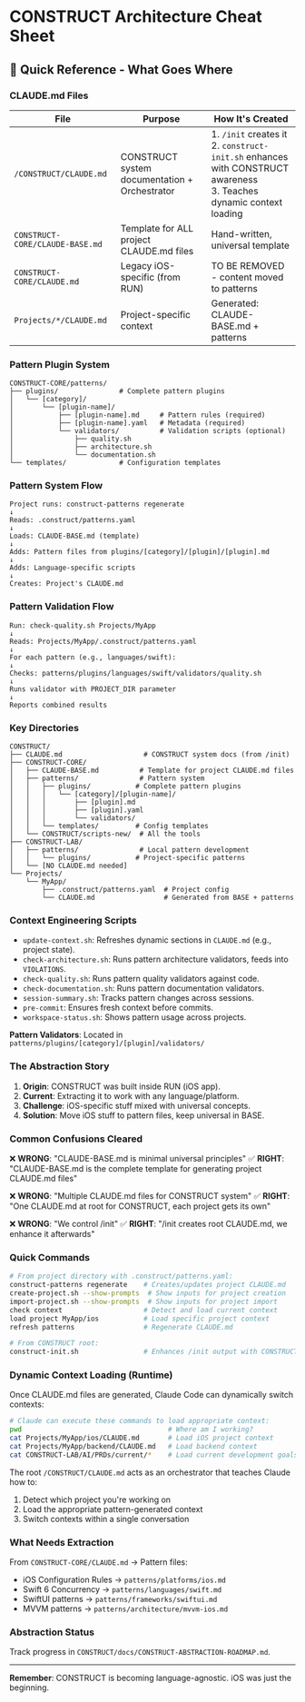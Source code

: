 # CONSTRUCT Architecture Cheat Sheet

## 🎯 Quick Reference - What Goes Where

### CLAUDE.md Files

| File | Purpose | How It's Created |
|------|---------|------------------|
| `/CONSTRUCT/CLAUDE.md` | CONSTRUCT system documentation + Orchestrator | 1. `/init` creates it<br>2. `construct-init.sh` enhances with CONSTRUCT awareness<br>3. Teaches dynamic context loading |
| `CONSTRUCT-CORE/CLAUDE-BASE.md` | Template for ALL project CLAUDE.md files | Hand-written, universal template |
| `CONSTRUCT-CORE/CLAUDE.md` | Legacy iOS-specific (from RUN) | TO BE REMOVED - content moved to patterns |
| `Projects/*/CLAUDE.md` | Project-specific context | Generated: CLAUDE-BASE.md + patterns |

### Pattern Plugin System

```
CONSTRUCT-CORE/patterns/
├── plugins/               # Complete pattern plugins
│   └── [category]/
│       └── [plugin-name]/
│           ├── [plugin-name].md     # Pattern rules (required)
│           ├── [plugin-name].yaml   # Metadata (required)
│           └── validators/          # Validation scripts (optional)
│               ├── quality.sh
│               ├── architecture.sh
│               └── documentation.sh
└── templates/             # Configuration templates
```

### Pattern System Flow

```
Project runs: construct-patterns regenerate
↓
Reads: .construct/patterns.yaml
↓
Loads: CLAUDE-BASE.md (template)
↓
Adds: Pattern files from plugins/[category]/[plugin]/[plugin].md
↓
Adds: Language-specific scripts
↓
Creates: Project's CLAUDE.md
```

### Pattern Validation Flow

```
Run: check-quality.sh Projects/MyApp
↓
Reads: Projects/MyApp/.construct/patterns.yaml
↓
For each pattern (e.g., languages/swift):
↓
Checks: patterns/plugins/languages/swift/validators/quality.sh
↓
Runs validator with PROJECT_DIR parameter
↓
Reports combined results
```

### Key Directories

```
CONSTRUCT/
├── CLAUDE.md                    # CONSTRUCT system docs (from /init)
├── CONSTRUCT-CORE/
│   ├── CLAUDE-BASE.md          # Template for project CLAUDE.md files
│   ├── patterns/               # Pattern system
│   │   ├── plugins/           # Complete pattern plugins
│   │   │   └── [category]/[plugin-name]/
│   │   │       ├── [plugin].md
│   │   │       ├── [plugin].yaml
│   │   │       └── validators/
│   │   └── templates/         # Config templates
│   └── CONSTRUCT/scripts-new/  # All the tools
├── CONSTRUCT-LAB/
│   ├── patterns/               # Local pattern development
│   │   └── plugins/           # Project-specific patterns
│   └── [NO CLAUDE.md needed]
└── Projects/
    └── MyApp/
        ├── .construct/patterns.yaml  # Project config
        └── CLAUDE.md                 # Generated from BASE + patterns
```

### Context Engineering Scripts
- `update-context.sh`: Refreshes dynamic sections in `CLAUDE.md` (e.g., project state).
- `check-architecture.sh`: Runs pattern architecture validators, feeds into `VIOLATIONS`.
- `check-quality.sh`: Runs pattern quality validators against code.
- `check-documentation.sh`: Runs pattern documentation validators.
- `session-summary.sh`: Tracks pattern changes across sessions.
- `pre-commit`: Ensures fresh context before commits.
- `workspace-status.sh`: Shows pattern usage across projects.

**Pattern Validators**: Located in `patterns/plugins/[category]/[plugin]/validators/`

### The Abstraction Story

1. **Origin**: CONSTRUCT was built inside RUN (iOS app).
2. **Current**: Extracting it to work with any language/platform.
3. **Challenge**: iOS-specific stuff mixed with universal concepts.
4. **Solution**: Move iOS stuff to pattern files, keep universal in BASE.

### Common Confusions Cleared

❌ **WRONG**: "CLAUDE-BASE.md is minimal universal principles"
✅ **RIGHT**: "CLAUDE-BASE.md is the complete template for generating project CLAUDE.md files"

❌ **WRONG**: "Multiple CLAUDE.md files for CONSTRUCT system"
✅ **RIGHT**: "One CLAUDE.md at root for CONSTRUCT, each project gets its own"

❌ **WRONG**: "We control /init"
✅ **RIGHT**: "/init creates root CLAUDE.md, we enhance it afterwards"

### Quick Commands

```bash
# From project directory with .construct/patterns.yaml:
construct-patterns regenerate    # Creates/updates project CLAUDE.md
create-project.sh --show-prompts  # Show inputs for project creation
import-project.sh --show-prompts  # Show inputs for project import
check context                    # Detect and load current context
load project MyApp/ios           # Load specific project context
refresh patterns                 # Regenerate CLAUDE.md

# From CONSTRUCT root:
construct-init.sh                # Enhances /init output with CONSTRUCT awareness
```

### Dynamic Context Loading (Runtime)

Once CLAUDE.md files are generated, Claude Code can dynamically switch contexts:

```bash
# Claude can execute these commands to load appropriate context:
pwd                                    # Where am I working?
cat Projects/MyApp/ios/CLAUDE.md       # Load iOS project context
cat Projects/MyApp/backend/CLAUDE.md   # Load backend context
cat CONSTRUCT-LAB/AI/PRDs/current/*    # Load current development goals
```

The root `/CONSTRUCT/CLAUDE.md` acts as an orchestrator that teaches Claude how to:
1. Detect which project you're working on
2. Load the appropriate pattern-generated context
3. Switch contexts within a single conversation

### What Needs Extraction

From `CONSTRUCT-CORE/CLAUDE.md` → Pattern files:
- iOS Configuration Rules → `patterns/platforms/ios.md`
- Swift 6 Concurrency → `patterns/languages/swift.md`
- SwiftUI patterns → `patterns/frameworks/swiftui.md`
- MVVM patterns → `patterns/architecture/mvvm-ios.md`

### Abstraction Status
Track progress in `CONSTRUCT/docs/CONSTRUCT-ABSTRACTION-ROADMAP.md`.

---
**Remember**: CONSTRUCT is becoming language-agnostic. iOS was just the beginning.